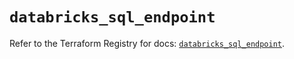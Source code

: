 # `databricks_sql_endpoint`

Refer to the Terraform Registry for docs: [`databricks_sql_endpoint`](https://registry.terraform.io/providers/databricks/databricks/1.44.0/docs/resources/sql_endpoint).

